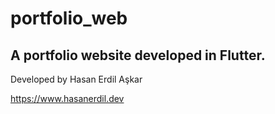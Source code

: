# portfolio_web

## A portfolio website developed in Flutter.
 Developed by Hasan Erdil Aşkar

<https://www.hasanerdil.dev>
